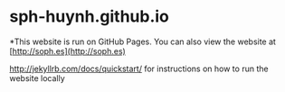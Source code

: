 # sph-huynh.github.io

*This website is run on GitHub Pages. You can also view the website at [http://soph.es](http://soph.es)

http://jekyllrb.com/docs/quickstart/ for instructions on how to run the website locally